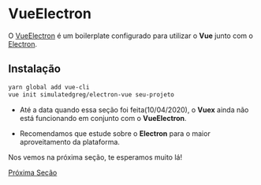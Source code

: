 # VueElectron

O [VueElectron](https://github.com/SimulatedGREG/electron-vue) é um boilerplate configurado para utilizar o **Vue** junto com o [Electron](https://www.electronjs.org/).

## Instalação

```bash
yarn global add vue-cli
vue init simulatedgreg/electron-vue seu-projeto
```

* Até a data quando essa seção foi feita(10/04/2020), o **Vuex** ainda não está funcionando em conjunto com o **VueElectron**.

* Recomendamos que estude sobre o **Electron** para o maior aproveitamento da plataforma.

Nos vemos na próxima seção, te esperamos muito lá!

[Próxima Seção](./5%20-%20Quasar.md)